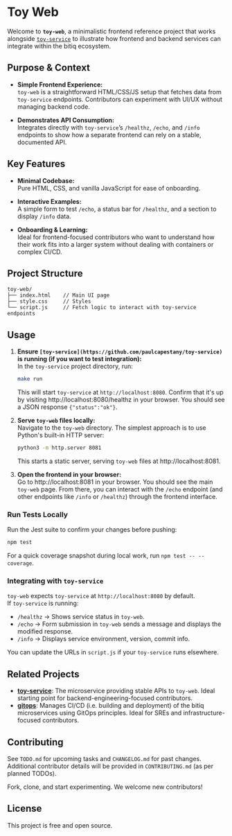 # Toy Web

Welcome to **`toy-web`**, a minimalistic frontend reference project that works alongside [`toy-service`](https://github.com/paulcapestany/toy-service) to illustrate how frontend and backend services can integrate within the bitiq ecosystem.

## Purpose & Context

- **Simple Frontend Experience:**  
  `toy-web` is a straightforward HTML/CSS/JS setup that fetches data from `toy-service` endpoints. Contributors can experiment with UI/UX without managing backend code.

- **Demonstrates API Consumption:**  
  Integrates directly with `toy-service`’s `/healthz`, `/echo`, and `/info` endpoints to show how a separate frontend can rely on a stable, documented API.

## Key Features

- **Minimal Codebase:**  
  Pure HTML, CSS, and vanilla JavaScript for ease of onboarding.

- **Interactive Examples:**  
  A simple form to test `/echo`, a status bar for `/healthz`, and a section to display `/info` data.

- **Onboarding & Learning:**  
  Ideal for frontend-focused contributors who want to understand how their work fits into a larger system without dealing with containers or complex CI/CD.

## Project Structure

```text
toy-web/
├── index.html    // Main UI page
├── style.css     // Styles
└── script.js     // Fetch logic to interact with toy-service endpoints
```

## Usage

1. **Ensure `[toy-service](https://github.com/paulcapestany/toy-service)` is running (if you want to test integration):**  
   In the `toy-service` project directory, run:
   ```bash
   make run
   ```
   This will start `toy-service` at `http://localhost:8080`. Confirm that it's up by visiting http://localhost:8080/healthz in your browser. You should see a JSON response `{"status":"ok"}`.

2. **Serve `toy-web` files locally:**  
   Navigate to the `toy-web` directory. The simplest approach is to use Python's built-in HTTP server:
   ```bash
   python3 -m http.server 8081
   ```
   This starts a static server, serving `toy-web` files at http://localhost:8081.

3. **Open the frontend in your browser:**  
   Go to http://localhost:8081 in your browser. You should see the main `toy-web` page. From there, you can interact with the `/echo` endpoint (and other endpoints like `/info` or `/healthz`) through the frontend interface.

### Run Tests Locally

Run the Jest suite to confirm your changes before pushing:

```bash
npm test
```

For a quick coverage snapshot during local work, run `npm test -- --coverage`.

### Integrating with `toy-service`

`toy-web` expects `toy-service` at `http://localhost:8080` by default.  
If `toy-service` is running:
- `/healthz` → Shows service status in `toy-web`.
- `/echo` → Form submission in `toy-web` sends a message and displays the modified response.
- `/info` → Displays service environment, version, commit info.

You can update the URLs in `script.js` if your `toy-service` runs elsewhere.

## Related Projects

- **[toy-service](https://github.com/paulcapestany/toy-service)**: The microservice providing stable APIs to `toy-web`. Ideal starting point for backend-engineering-focused contributors. 
- **[gitops](https://github.com/paulcapestany/gitops)**: Manages CI/CD (i.e. building and deployment) of the bitiq microservices using GitOps principles. Ideal for SREs and infrastructure-focused contributors.

## Contributing

See `TODO.md` for upcoming tasks and `CHANGELOG.md` for past changes. Additional contributor details will be provided in `CONTRIBUTING.md` (as per planned TODOs).

Fork, clone, and start experimenting. We welcome new contributors!

## License

This project is free and open source.
